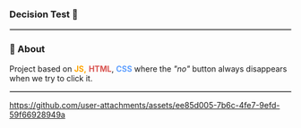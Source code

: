  ### **Decision Test** 🎈

<hr style="border: 1px solid #ccc;">

### 📕 About
Project based on **<span style="color:orange;">JS,</span>** **<span style="color:#D9534F;">HTML</span>**, **<span style="color:#5F9FFF;">CSS</span>** where the *"no"* button always disappears when we try to click it.

<hr style="border: 1px solid #ccc;">


https://github.com/user-attachments/assets/ee85d005-7b6c-4fe7-9efd-59f66928949a

